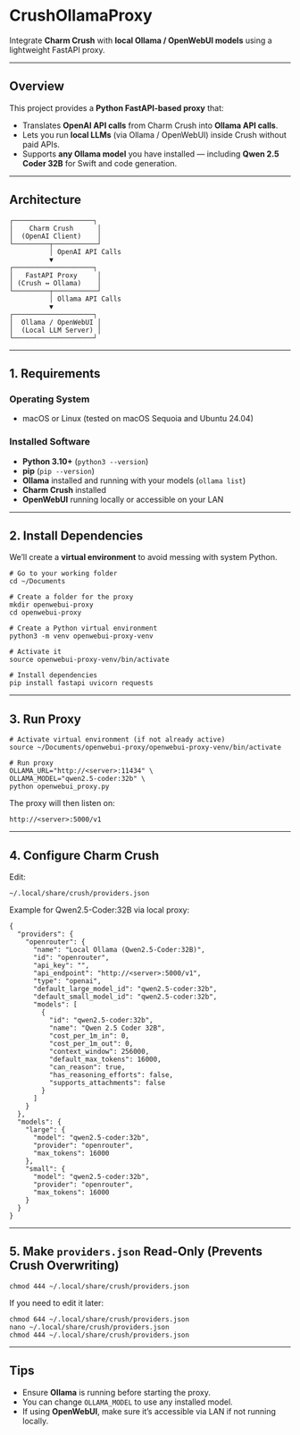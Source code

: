 # **CrushOllamaProxy**
Integrate **Charm Crush** with **local Ollama / OpenWebUI models** using a lightweight FastAPI proxy.

---

## **Overview**
This project provides a **Python FastAPI-based proxy** that:
- Translates **OpenAI API calls** from Charm Crush into **Ollama API calls**.
- Lets you run **local LLMs** (via Ollama / OpenWebUI) inside Crush without paid APIs.
- Supports **any Ollama model** you have installed — including **Qwen 2.5 Coder 32B** for Swift and code generation.

---

## **Architecture**

    ┌────────────────────┐
    │    Charm Crush      │
    │  (OpenAI Client)    │
    └─────────┬───────────┘
              │ OpenAI API Calls
              ▼
    ┌────────────────────┐
    │   FastAPI Proxy     │
    │ (Crush ↔ Ollama)    │
    └─────────┬───────────┘
              │ Ollama API Calls
              ▼
    ┌────────────────────┐
    │  Ollama / OpenWebUI │
    │  (Local LLM Server) │
    └────────────────────┘

---

## **1. Requirements**

### **Operating System**
- macOS or Linux (tested on macOS Sequoia and Ubuntu 24.04)

### **Installed Software**
- **Python 3.10+** (`python3 --version`)
- **pip** (`pip --version`)
- **Ollama** installed and running with your models (`ollama list`)
- **Charm Crush** installed
- **OpenWebUI** running locally or accessible on your LAN

---

## **2. Install Dependencies**

We’ll create a **virtual environment** to avoid messing with system Python.

    # Go to your working folder
    cd ~/Documents

    # Create a folder for the proxy
    mkdir openwebui-proxy
    cd openwebui-proxy

    # Create a Python virtual environment
    python3 -m venv openwebui-proxy-venv

    # Activate it
    source openwebui-proxy-venv/bin/activate

    # Install dependencies
    pip install fastapi uvicorn requests

---

## **3. Run Proxy**

    # Activate virtual environment (if not already active)
    source ~/Documents/openwebui-proxy/openwebui-proxy-venv/bin/activate

    # Run proxy
    OLLAMA_URL="http://<server>:11434" \
    OLLAMA_MODEL="qwen2.5-coder:32b" \
    python openwebui_proxy.py

The proxy will then listen on:

    http://<server>:5000/v1

---

## **4. Configure Charm Crush**

Edit:

    ~/.local/share/crush/providers.json

Example for Qwen2.5-Coder:32B via local proxy:

    {
      "providers": {
        "openrouter": {
          "name": "Local Ollama (Qwen2.5-Coder:32B)",
          "id": "openrouter",
          "api_key": "",
          "api_endpoint": "http://<server>:5000/v1",
          "type": "openai",
          "default_large_model_id": "qwen2.5-coder:32b",
          "default_small_model_id": "qwen2.5-coder:32b",
          "models": [
            {
              "id": "qwen2.5-coder:32b",
              "name": "Qwen 2.5 Coder 32B",
              "cost_per_1m_in": 0,
              "cost_per_1m_out": 0,
              "context_window": 256000,
              "default_max_tokens": 16000,
              "can_reason": true,
              "has_reasoning_efforts": false,
              "supports_attachments": false
            }
          ]
        }
      },
      "models": {
        "large": {
          "model": "qwen2.5-coder:32b",
          "provider": "openrouter",
          "max_tokens": 16000
        },
        "small": {
          "model": "qwen2.5-coder:32b",
          "provider": "openrouter",
          "max_tokens": 16000
        }
      }
    }

---

## **5. Make `providers.json` Read-Only** (Prevents Crush Overwriting)

    chmod 444 ~/.local/share/crush/providers.json

If you need to edit it later:

    chmod 644 ~/.local/share/crush/providers.json
    nano ~/.local/share/crush/providers.json
    chmod 444 ~/.local/share/crush/providers.json

---

## **Tips**
- Ensure **Ollama** is running before starting the proxy.
- You can change `OLLAMA_MODEL` to use any installed model.
- If using **OpenWebUI**, make sure it’s accessible via LAN if not running locally.
